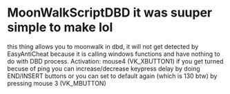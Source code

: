 # MoonWalkScriptDBD it was suuper simple to make lol
this thing allows you to moonwalk in dbd, it will not get detected by EasyAntiCheat because it is calling windows functions and have nothing to do with DBD process.
Activation: mouse4 (VK_XBUTTON1)
if you get turned becuse of ping you can increase/decrease keypress delay by doing END/INSERT buttons or you can set to default again (which is 130 btw) by pressing mouse 3 (VK_MBUTTON)
